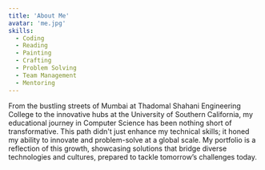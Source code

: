```yaml
---
title: 'About Me'
avatar: 'me.jpg'
skills:
  - Coding
  - Reading
  - Painting
  - Crafting
  - Problem Solving
  - Team Management
  - Mentoring
---
```


From the bustling streets of Mumbai at Thadomal Shahani Engineering College to the innovative hubs at the University of Southern California, my educational journey in Computer Science has been nothing short of transformative. This path didn't just enhance my technical skills; it honed my ability to innovate and problem-solve at a global scale. My portfolio is a reflection of this growth, showcasing solutions that bridge diverse technologies and cultures, prepared to tackle tomorrow’s challenges today.
